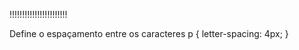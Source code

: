 <Letter-Spacing>!!!!!!!!!!!!!!!!!!!!!!!

Define o espaçamento entre os caracteres
p {
	letter-spacing: 4px;
}